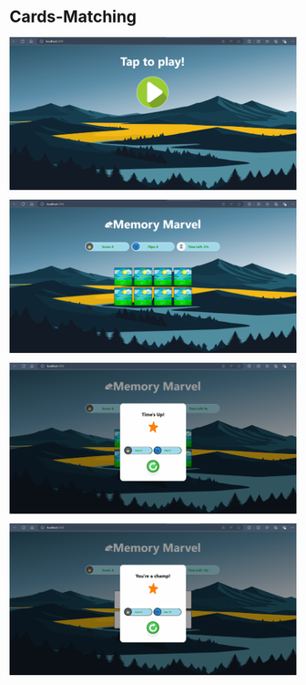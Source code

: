# Cards-Matching

![alt text](https://github.com/girijakangutkar/Cards-Matching/blob/main/24.06.2024_17.01.12_REC.png)

![alt text](https://github.com/girijakangutkar/Cards-Matching/blob/main/24.06.2024_17.01.37_REC.png)

![alt text](https://github.com/girijakangutkar/Cards-Matching/blob/main/24.06.2024_17.02.05_REC.png)

![alt text](https://github.com/girijakangutkar/Cards-Matching/blob/main/24.06.2024_17.02.41_REC.png)
